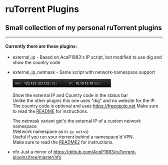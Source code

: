 
# ruTorrent Plugins
## Small collection of my personal ruTorrent plugins
---
#### Currently there are these plugins:

- external_ip - Based on AceP1983's IP script, but modified to use dig and show the country code  
- external_ip_netmask - Same script with network-namespace support  

  ![screenshot](/dist/ext_ip_screenshot.png?raw=true "screenshot")  

	Show the external IP and Country code in the status bar  
	Unlike the other plugins this one uses "dig" and no website for the IP.  
	The country code is optional and uses https://freegeoip.net
	Make sure to read the [README](/external_ip/README.md) for instructions.

	The netmask variant get's the external IP of a custom network namespace  
	(Network namespace as in `ip netns`)  
	Useful if you run your rtorrent behind a namespace'd VPN.  
	Make sure to read the [README2](/external_ip_netmask/README.md) for instructions.

- nfo
  Just a mirror of https://github.com/AceP1983/ruTorrent-plugins/tree/master/nfo
